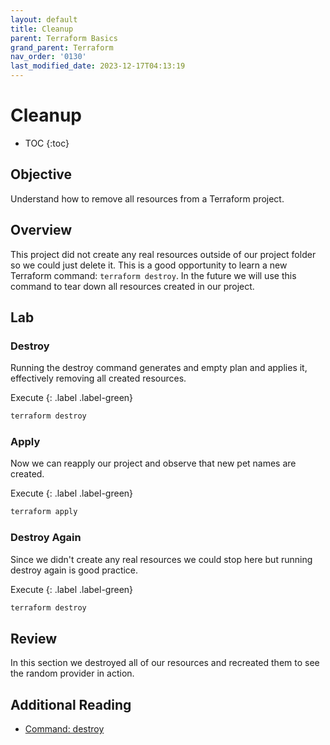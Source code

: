 ```yaml
---
layout: default
title: Cleanup
parent: Terraform Basics
grand_parent: Terraform
nav_order: '0130'
last_modified_date: 2023-12-17T04:13:19
---
```


# Cleanup

* TOC
{:toc}

## Objective

Understand how to remove all resources from a Terraform project.

## Overview

This project did not create any real resources outside of our project folder so
we could just delete it. This is a good opportunity to learn a new Terraform
command: `terraform destroy`. In the future we will use this command to tear
down all resources created in our project.

## Lab

### Destroy

Running the destroy command generates and empty plan and applies it, effectively
removing all created resources.

Execute
{: .label .label-green}

```bash
terraform destroy
```

### Apply

Now we can reapply our project and observe that new pet names are created.

Execute
{: .label .label-green}

```bash
terraform apply
```

### Destroy Again

Since we didn't create any real resources we could stop here but running destroy
again is good practice.

Execute
{: .label .label-green}

```bash
terraform destroy
```

## Review

In this section we destroyed all of our resources and recreated them to see the
random provider in action.

## Additional Reading

* [Command: destroy](https://developer.hashicorp.com/terraform/cli/commands/destroy)
